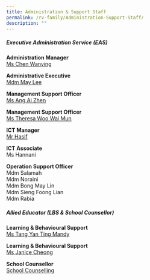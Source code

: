 ```yaml
---
title: Administration & Support Staff
permalink: /rv-family/Administration-Support-Staff/
description: ""
---
```

##### Executive Administration Service (EAS)

**Administration Manager** <br><a href="mailto:chen_wanying@schools.gov.sg">Ms Chen Wanying</a><br>

**Administrative Executive** <br><a href="mailto:lee_siew_kim@schools.gov.sg">Mdm May Lee</a><br>

**Management Support Officer**
<br><a href="mailto:ang_aizhen@schools.gov.sg">Ms Ang Ai Zhen </a><br>

**Management Support Officer** <br><a href="mailto:theresa_woo_wai_mun@schools.gov.sg">Ms Theresa Woo Wai Mun</a><br>

**ICT Manager** <br><a href="mailto:muhammad_hasif_mohd_hanifah@moe.edu.sg">Mr Hasif</a><br>

**ICT Associate** <br>Ms Hannani<br>

**Operation Support Officer**<br>
Mdm Salamah<br>
Mdm Noraini<br>
Mdm Bong May Lin<br>
Mdm Sieng Foong Lian<br>
Mdm Rabia<br>

##### Allied Educator (LBS &amp; School Counsellor)

**Learning &amp; Behavioural Support**
<br><a href="mailto:tang_yan_ting_mandy@schools.gov.sg">Ms Tang Yan Ting Mandy</a><br>

**Learning &amp; Behavioural Support** <br><a href="mailto:cheong_qian_hua@schools.gov.sg">Ms Janice Cheong</a><br>

**School Counsellor**<br>
<a href="mailto:Rvps_Counselling@schools.gov.sg">School Counselling</a><br>